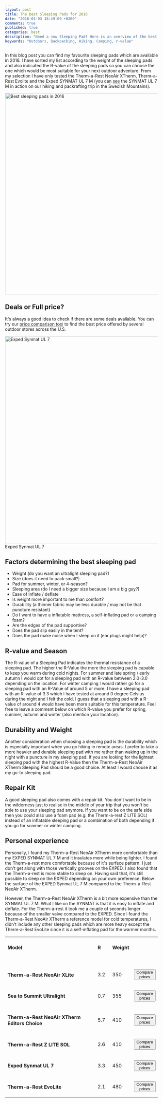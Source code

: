 ```yaml
---
layout: post
title: The Best Sleeping Pads for 2016
date: "2016-01-03 18:49:09 +0200"
comments: true
published: true
categories: best
description: "Need a new Sleeping Pad? Here is an overview of the best sleeping pads on the market!"
keywords: "Outdoors, Backpacking, Hiking, Camping, r-value"
---
```


In this blog post you can find my favourite sleeping pads which are available in 2016. I have sorted my list according to the weight of the sleeping pads and also indicated the R-value of the sleeping pads so you can choose the one which would be most suitable for your next outdoor adventure. From my selection I have only tested the Therm-a-Rest NeoAir XTherm, Therm-a-Rest Evolite and the Exped SYNMAT UL 7 M (you can [see](http://www.hikeventures.com/hiking-and-packrafting-in-sarek-day-1/) the SYNMAT UL 7 M in action on our hiking and packrafting trip in the Swedish Mountains).

<a href="https://www.flickr.com/photos/90204224@N07/9599003854" title="Best sleeping pads 2016"><img src="https://c1.staticflickr.com/3/2882/9599003854_415a4828f0_o.jpg" width="992" height="661" alt="Best sleeping pads in 2016"></a><a href="http://www.hikeventures.com/hiking-and-packrafting-in-sarek-day-1/"></a><!--more-->


## Deals or Full price?
It's always a good idea to check if there are some deals available. You can try our [price comparison tool](http://www.hikeventures.com/deals/#sleeping+pad) to find the best price offered by several outdoor stores across the U.S. 
  
<img src="https://farm6.staticflickr.com/5590/14925237036_4743bca2f4_b.jpg" width="1024" height="683" alt="Exped Synmat UL 7">
Exped Synmat UL 7


## Factors determining the best sleeping pad
* Weight (do you want an ultralight sleeping pad?)
* Size (does it need to pack small?)
* Pad for summer, winter, or 4-season?
* Sleeping area (do I need a bigger size because I am a big guy?)
* Ease of inflate / deflate
* Is weight more important to me than comfort?
* Durability (a thinner fabric may be less durable / may not be that puncture resistant)
* Do I want to have a  inflatable mattress, a self-inflating pad or a camping foam?
* Are the edges of the pad supportive?
* Does the pad slip easily in the tent?
* Does the pad make noise when I sleep on it (ear plugs might help)?


## R-value and Season
The R-value of a Sleeping Pad indicates the thermal resistance of a sleeping pad. The higher the R-Value the more the sleeping pad is capable to keep you warm during cold nights. For summer and late spring / early autumn I would opt for a sleeping pad with an R-value between 2.0-3.0 depending on the location. For winter camping I would rather go for a sleeping pad with an R-Value of around 5 or more. I have a sleeping pad with an R-value of 3.3 which I have tested at around 0 degree Celsius during the night and I felt the cold. I guess that a sleeping pad with a R-value of around 4 would have been more suitable for this temperature. Feel free to leave a comment below on which R-value you prefer for spring, summer, autumn and winter (also mention your location).


## Durability and Weight
Another consideration when choosing a sleeping pad is the durability which is especially important when you go hiking in remote areas. I prefer to take a more heavier and durable 
sleeping pad with me rather than waking up in the night with a puncture in my sleeping pad. If you are looking for the lightest sleeping pad with the highest R-Value then the Therm-a-Rest NeoAir XTherm Sleeping Pad should be a good choice. At least I would choose it as my go-to sleeping pad. 


## Repair Kit
A good sleeping pad also comes with a repair kit. You don't want to be in the wilderness just to realise in the middle of your trip that you won't be able to use your sleeping pad anymore. If you want to be on the safe side then you could also use a foam pad (e.g. the Therm-a-rest Z LITE SOL) instead of an inflatable sleeping pad or a combination of both depending if you go for summer or winter camping.


## Personal experience
Personally, I found my Therm-a-Rest NeoAir XTherm more comfortable than my EXPED SYNMAT UL 7 M and it insulates more while being lighter. I found the Therm-a-rest more comfortable because of it's surface pattern. I just don't get along with those vertically grooves on the EXPED. I also found that the Therm-a-rest is more stable to sleep on. Having said that, it's still possible to sleep on the EXPED depending on your own preference. Below the surface of the EXPED Synmat UL 7 M compared to the Therm-a-Rest NeoAir XTherm. 

However, the Therm-a-Rest NeoAir XTherm is a bit more expensive than the SYNMAT UL 7 M. What I like on the SYNMAT is that it is easy to inflate and deflate. For the Therm-a-rest it took me a couple of seconds longer because of the smaller valve compared to the EXPED. Since I found the Therm-a-Rest NeoAir XTherm a reference model for cold temperatures, I didn't include any other sleeping pads which are more heavy except the Therm-a-Rest EvoLite since it is a self-inflating pad for the warmer months.



<div class="table-responsive">
<table class="table">
<tr>
<td width="70%"><h4>Model</h4> &nbsp;</td>
<td width = "10%"><h4>R</h4> &nbsp;</td>
<td width = "10%"><h4>Weight</h4> &nbsp;</td>
<td width = "10%"></td>
</tr>
<tr>
<td width="70%"><h4>Therm-a-Rest NeoAir XLite</h4></td>
<td width="10%">3.2</td>
<td width="10%">350</td>
<td width="10%"><a href="http://www.hikeventures.com/deals/#neoair+xlite"><button class="btn btn-danger">Compare prices</button></a></td></tr>

<tr>
<td width="70%"><h4>Sea to Summit Ultralight</h4></td>
<td width="10%">0.7</td>
<td width="10%">355</td>
<td width="10%"><a href="http://www.hikeventures.com/deals/#sea+to+summit+ultralight"><button class="btn btn-danger">Compare prices</button></a></td>
</tr>

<tr>
<td width="70%"><h4>Therm-a-Rest NeoAir XTherm <span class="label label-danger">Editors Choice</span></h4></td>
<td width="10%">5.7</td>
<td width="10%">410</td>
<td width="10%"><a href="http://www.hikeventures.com/deals/#neoair+xtherm"><button class="btn btn-danger">Compare prices</button></a></td>
</tr>
<tr>
<td width="70%"><h4>Therm-a-Rest Z LITE SOL</td>
<td width="10%">2.6</td>
<td width="10%">410</td>
<td width="10%">
<a href="http://www.hikeventures.com/deals/#z+lite+sol"><button class="btn btn-danger">Compare prices</button></a></td></tr>
<tr>
<td width="70%"><h4>Exped Synmat UL 7</h4></td>
<td width="10%">3.3</td>
<td width="10%">450</td>
<td width="10%"><a href="http://www.hikeventures.com/deals/#exped+synmat+ul+7"><button class="btn btn-danger">Compare prices</button></a></td>
</tr><tr>
<td width="70%"><h4>Therm-a-Rest EvoLite</h4></td>
<td width="10%">2.1</td>
<td width="10%">480</td>
<td width="10%"><a href="http://www.hikeventures.com/deals/#evolite"><button class="btn btn-danger">Compare prices</button></a></td>
</tr></table></div>

